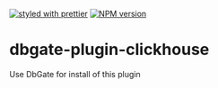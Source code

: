 [![styled with prettier](https://img.shields.io/badge/styled_with-prettier-ff69b4.svg)](https://github.com/prettier/prettier)
[![NPM version](https://img.shields.io/npm/v/dbgate-plugin-clickhouse.svg)](https://www.npmjs.com/package/dbgate-plugin-clickhouse)

# dbgate-plugin-clickhouse

Use DbGate for install of this plugin
